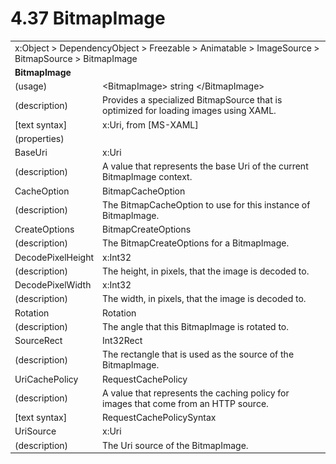 <html dir="LTR" xmlns:mshelp="http://msdn.microsoft.com/mshelp" xmlns:ddue="http://ddue.schemas.microsoft.com/authoring/2003/5" xmlns:xlink="http://www.w3.org/1999/xlink" xmlns:tool="http://www.microsoft.com/tooltip">

<body>
 <input type="hidden" id="userDataCache" class="userDataStyle">
 <input type="hidden" id="hiddenScrollOffset">
 <img id="dropDownImage" style="display:none; height:0; width:0;" src="../local/drpdown.gif">
 <img id="dropDownHoverImage" style="display:none; height:0; width:0;" src="../local/drpdown_orange.gif">
 <img id="collapseImage" style="display:none; height:0; width:0;" src="../local/collapse.gif">
 <img id="expandImage" style="display:none; height:0; width:0;" src="../local/exp.gif">
 <img id="collapseAllImage" style="display:none; height:0; width:0;" src="../local/collall.gif">
 <img id="expandAllImage" style="display:none; height:0; width:0;" src="../local/expall.gif">
 <img id="copyImage" style="display:none; height:0; width:0;" src="../local/copycode.gif">
 <img id="copyHoverImage" style="display:none; height:0; width:0;" src="../local/copycodeHighlight.gif">
 <div id="header"><h1 class="heading">4.37 BitmapImage</h1></div>

 <div id="mainSection">
 <div id="mainBody">
 <div id="allHistory" class="saveHistory" onsave="saveAll()" onload="loadAll()"></div>
 <p xmlns:wsd="http://wsdev.schemas.microsoft.com/authoring/2008/2" xmlns:msxsl="urn:schemas-microsoft-com:xslt" xmlns:script="urn:script" xmlns:build="urn:build">
 </p>
 <div id="sectionSection0" class="section" name="collapseableSection">
 <content xmlns="http://ddue.schemas.microsoft.com/authoring/2003/5" xmlns:wsd="http://wsdev.schemas.microsoft.com/authoring/2008/2" xmlns:msxsl="urn:schemas-microsoft-com:xslt" xmlns:script="urn:script" xmlns:build="urn:build">
 </content>
 </div>
 <div id="sectionSection1" class="section" name="collapseableSection">
 <content xmlns="http://ddue.schemas.microsoft.com/authoring/2003/5" xmlns:wsd="http://wsdev.schemas.microsoft.com/authoring/2008/2" xmlns:msxsl="urn:schemas-microsoft-com:xslt" xmlns:script="urn:script" xmlns:build="urn:build">
 <table class="ProtocolAuthoredTable" xmlns="">
 <tr><td colspan="2">
<mshelp:link keywords="c0d383e4-fcdb-4546-a06b-81c262fe2a5e" tabindex="0">x:Object</mshelp:link> &gt; <mshelp:link keywords="44a6e58f-41e0-4602-b1d2-75a9b44a5acb" tabindex="0">DependencyObject</mshelp:link> &gt; <mshelp:link keywords="14abf0ee-8f63-4ed1-80bd-0b71e55f11cb" tabindex="0">Freezable</mshelp:link> &gt; <mshelp:link keywords="4853919b-6874-4e1c-9343-c5cac9c192f9" tabindex="0">Animatable</mshelp:link> &gt; <mshelp:link keywords="e510030a-2477-4ea1-8b71-fc9ac7e244a5" tabindex="0">ImageSource</mshelp:link> &gt; <mshelp:link keywords="fbc96317-f270-488b-908f-dfe0dc46dc3d" tabindex="0">BitmapSource</mshelp:link> &gt; <mshelp:link keywords="2a5be661-cb0f-4cb2-b08d-db2174130624" tabindex="0">BitmapImage</mshelp:link> </td>
 </tr>
 <tr><td colspan="2">
 <b>BitmapImage</b> </td>
 </tr>
 <tr><td><div class="indent0">(usage)</div></td>
 <td>&lt;BitmapImage&gt; string &lt;/BitmapImage&gt;</td>
 </tr>
 <tr><td><div class="indent0">(description)</div></td>
 <td>Provides a specialized BitmapSource that is optimized for loading images using XAML.</td>
 </tr>
 <tr><td><div class="indent0">[text syntax]</div></td>
 <td>x:Uri, from <mshelp:link keywords="d7bb95a9-a50e-4590-8824-d064ae3b1717" tabindex="0">[MS-XAML]</mshelp:link></td>
 </tr>
 <tr><td><div class="indent0">(properties)</div></td>
 <td></td>
 </tr>
 <tr><td><div class="indent2">BaseUri</div></td>
 <td><mshelp:link keywords="8863a15f-34ea-4ad8-abe1-6b9215532cbd" tabindex="0">x:Uri</mshelp:link></td>
 </tr>
 <tr><td><div class="indent4">(description)</div></td>
 <td>A value that represents the base Uri of the current BitmapImage context.</td>
 </tr>
 <tr><td><div class="indent2">CacheOption</div></td>
 <td><mshelp:link keywords="87c9f854-616a-4404-ab85-a23617032d21" tabindex="0">BitmapCacheOption</mshelp:link></td>
 </tr>
 <tr><td><div class="indent4">(description)</div></td>
 <td>The BitmapCacheOption to use for this instance of BitmapImage.</td>
 </tr>
 <tr><td><div class="indent2">CreateOptions</div></td>
 <td><mshelp:link keywords="2a74c775-70d4-4dbc-bafd-284340f79acb" tabindex="0">BitmapCreateOptions</mshelp:link></td>
 </tr>
 <tr><td><div class="indent4">(description)</div></td>
 <td>The BitmapCreateOptions for a BitmapImage.</td>
 </tr>
 <tr><td><div class="indent2">DecodePixelHeight</div></td>
 <td><mshelp:link keywords="57ed3bba-3cbe-4a1d-b855-b0b0b4b4a992" tabindex="0">x:Int32</mshelp:link></td>
 </tr>
 <tr><td><div class="indent4">(description)</div></td>
 <td>The height, in pixels, that the image is decoded to.</td>
 </tr>
 <tr><td><div class="indent2">DecodePixelWidth</div></td>
 <td><mshelp:link keywords="57ed3bba-3cbe-4a1d-b855-b0b0b4b4a992" tabindex="0">x:Int32</mshelp:link></td>
 </tr>
 <tr><td><div class="indent4">(description)</div></td>
 <td>The width, in pixels, that the image is decoded to.</td>
 </tr>
 <tr><td><div class="indent2">Rotation</div></td>
 <td><mshelp:link keywords="322ca87c-2de7-44e2-80d5-1a206b379f1b" tabindex="0">Rotation</mshelp:link></td>
 </tr>
 <tr><td><div class="indent4">(description)</div></td>
 <td>The angle that this BitmapImage is rotated to.</td>
 </tr>
 <tr><td><div class="indent2">SourceRect</div></td>
 <td><mshelp:link keywords="0b64200a-0d42-4e96-acc7-c4c95872c7c9" tabindex="0">Int32Rect</mshelp:link></td>
 </tr>
 <tr><td><div class="indent4">(description)</div></td>
 <td>The rectangle that is used as the source of the BitmapImage.</td>
 </tr>
 <tr><td><div class="indent2">UriCachePolicy</div></td>
 <td><mshelp:link keywords="b93229a6-c297-4906-9c5a-0790bc5c91ee" tabindex="0">RequestCachePolicy</mshelp:link></td>
 </tr>
 <tr><td><div class="indent4">(description)</div></td>
 <td>A value that represents the caching policy for images that come from an HTTP source.</td>
 </tr>
 <tr><td><div class="indent4">[text syntax]</div></td>
 <td><mshelp:link keywords="27cfcdbc-4536-45b0-94da-c870e71b5173" tabindex="0">RequestCachePolicySyntax</mshelp:link></td>
 </tr>
 <tr><td><div class="indent2">UriSource</div></td>
 <td><mshelp:link keywords="8863a15f-34ea-4ad8-abe1-6b9215532cbd" tabindex="0">x:Uri</mshelp:link></td>
 </tr>
 <tr><td><div class="indent4">(description)</div></td>
 <td>The Uri source of the BitmapImage.</td>
 </tr>
</table>
 </content>
 </div>
 <!--[if gte IE 5]>
 <tool:tip element="languageFilterToolTip" avoidmouse="false"/>
 <![endif]-->
 </div>
 <a name="feedback"></a><span></span>
 </div>
</body></html>
